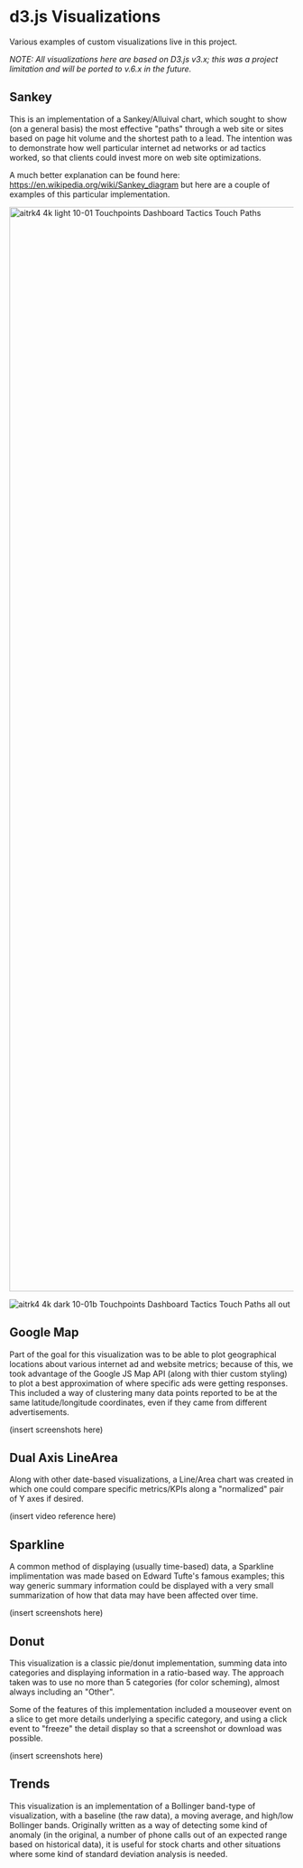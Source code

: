 # d3.js Visualizations
Various examples of custom visualizations live in this project.

_NOTE: All visualizations here are based on D3.js v3.x; this was a project limitation and will be ported to v.6.x
in the future._

## Sankey
This is an implementation of a Sankey/Alluival chart, which sought to show (on a general basis) the most effective
"paths" through a web site or sites based on page hit volume and the shortest path to a lead. The intention was to
demonstrate how well particular internet ad networks or ad tactics worked, so that clients could invest more on
web site optimizations.

A much better explanation can be found here: https://en.wikipedia.org/wiki/Sankey_diagram but here are a couple of
examples of this particular implementation.

<img width="1919" alt="aitrk4 4k light 10-01 Touchpoints Dashboard Tactics Touch Paths" src="https://user-images.githubusercontent.com/76838/124311339-31305c00-db33-11eb-9f57-b40234ca4eae.png">

![aitrk4 4k dark 10-01b Touchpoints Dashboard Tactics Touch Paths all out](https://user-images.githubusercontent.com/76838/124311367-3d1c1e00-db33-11eb-9d25-c0738588b17c.png)

## Google Map
Part of the goal for this visualization was to be able to plot geographical locations about various internet ad and website
metrics; because of this, we took advantage of the Google JS Map API (along with thier custom styling) to plot a best approximation
of where specific ads were getting responses. This included a way of clustering many data points reported to be at the same
latitude/longitude coordinates, even if they came from different advertisements.

(insert screenshots here)

## Dual Axis LineArea
Along with other date-based visualizations, a Line/Area chart was created in which one could compare specific metrics/KPIs along
a "normalized" pair of Y axes if desired.

(insert video reference here)

## Sparkline
A common method of displaying (usually time-based) data, a Sparkline implimentation was made based on Edward Tufte's famous
examples; this way generic summary information could be displayed with a very small summarization of how that data may have
been affected over time.

(insert screenshots here)

## Donut
This visualization is a classic pie/donut implementation, summing data into categories and displaying information in a
ratio-based way. The approach taken was to use no more than 5 categories (for color scheming), almost always including
an "Other".

Some of the features of this implementation included a mouseover event on a slice to get more details underlying a
specific category, and using a click event to "freeze" the detail display so that a screenshot or download was possible.

(insert screenshots here)

## Trends
This visualization is an implementation of a Bollinger band-type of visualization, with a baseline (the raw data), a
moving average, and high/low Bollinger bands. Originally written as a way of detecting some kind of anomaly (in the
original, a number of phone calls out of an expected range based on historical data), it is useful for stock charts
and other situations where some kind of standard deviation analysis is needed.
